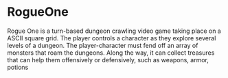 # RogueOne
 
Rogue One is a turn-based dungeon crawling video game taking place on a  ASCII square grid.
The player controls a character as they explore several levels of a dungeon.
The player-character must fend off an array of monsters that roam the dungeons. Along the way, it can collect treasures that can help them offensively or defensively, such as weapons, armor, potions